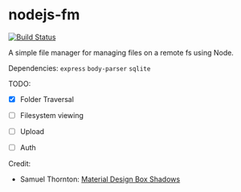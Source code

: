 # nodejs-fm

[![Build Status](https://travis-ci.org/chrisvrose/nodejs-fm.svg?branch=master)](https://travis-ci.org/chrisvrose/nodejs-fm)

A simple file manager for managing files on a remote fs using Node. 

Dependencies: `express` `body-parser` `sqlite`


TODO:
- [x] Folder Traversal
- [ ] Filesystem viewing
- [ ] Upload
- [ ] Auth


Credit:
- Samuel Thornton: [Material Design Box Shadows]("https://codepen.io/sdthornton/pen/wBZdXq")
